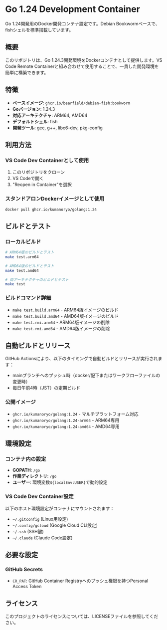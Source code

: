 # Go 1.24 Development Container

Go 1.24開発用のDocker開発コンテナ設定です。Debian Bookwormベースで、fishシェルを標準搭載しています。

## 概要

このリポジトリは、Go 1.24.3開発環境をDockerコンテナとして提供します。VS Code Remote Containerと組み合わせて使用することで、一貫した開発環境を簡単に構築できます。

## 特徴

- **ベースイメージ**: `ghcr.io/bearfield/debian-fish:bookworm`
- **Goバージョン**: 1.24.3
- **対応アーキテクチャ**: ARM64, AMD64
- **デフォルトシェル**: fish
- **開発ツール**: gcc, g++, libc6-dev, pkg-config

## 利用方法

### VS Code Dev Containerとして使用

1. このリポジトリをクローン
2. VS Codeで開く
3. "Reopen in Container"を選択

### スタンドアロンDockerイメージとして使用

```bash
docker pull ghcr.io/kumanoryo/golang:1.24
```

## ビルドとテスト

### ローカルビルド

```bash
# ARM64版のビルドとテスト
make test.arm64

# AMD64版のビルドとテスト  
make test.amd64

# 両アーキテクチャのビルドとテスト
make test
```

### ビルドコマンド詳細

- `make test.build.arm64` - ARM64版イメージのビルド
- `make test.build.amd64` - AMD64版イメージのビルド
- `make test.rmi.arm64` - ARM64版イメージの削除
- `make test.rmi.amd64` - AMD64版イメージの削除

## 自動ビルドとリリース

GitHub Actionsにより、以下のタイミングで自動ビルドとリリースが実行されます：

- mainブランチへのプッシュ時（docker/配下またはワークフローファイルの変更時）
- 毎日午前4時（JST）の定期ビルド

### 公開イメージ

- `ghcr.io/kumanoryo/golang:1.24` - マルチプラットフォーム対応
- `ghcr.io/kumanoryo/golang:1.24-arm64` - ARM64専用
- `ghcr.io/kumanoryo/golang:1.24-amd64` - AMD64専用

## 環境設定

### コンテナ内の設定

- **GOPATH**: `/go`
- **作業ディレクトリ**: `/go`
- **ユーザー**: 環境変数`${localEnv:USER}`で動的設定

### VS Code Dev Container設定

以下のホスト環境設定がコンテナにマウントされます：

- `~/.gitconfig` (Linux用設定)
- `~/.config/gcloud` (Google Cloud CLI設定)
- `~/.ssh` (SSH鍵)
- `~/.claude` (Claude Code設定)

## 必要な設定

### GitHub Secrets

- `CR_PAT`: GitHub Container Registryへのプッシュ権限を持つPersonal Access Token

## ライセンス

このプロジェクトのライセンスについては、LICENSEファイルを参照してください。
